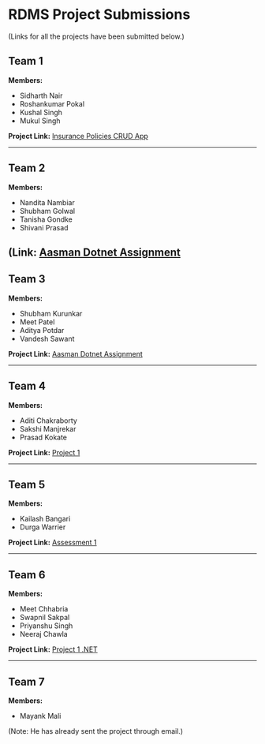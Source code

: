 # RDMS Project Submissions

(Links for all the projects have been submitted below.)

## Team 1

**Members:**
- Sidharth Nair
- Roshankumar Pokal
- Kushal Singh
- Mukul Singh

**Project Link:** [Insurance Policies CRUD App](https://github.com/printROSHN/InsurancePoliciesCRUDApp)

---

## Team 2

**Members:**
- Nandita Nambiar
- Shubham Golwal
- Tanisha Gondke
- Shivani Prasad

(Link:  [Aasman Dotnet Assignment]([https://github.com/shubham-k01/Aasman_Dotnet_Assg](https://icicigroup-my.sharepoint.com/:f:/g/personal/1041750_icicilombard_com/EhWJ2hstirJHvg4UcC9wR2IBebBkpkOFtdrqTQx4MJi66A?e=Gnvuhu))
---

## Team 3

**Members:**
- Shubham Kurunkar
- Meet Patel
- Aditya Potdar
- Vandesh Sawant

**Project Link:** [Aasman Dotnet Assignment](https://github.com/shubham-k01/Aasman_Dotnet_Assg)

---

## Team 4

**Members:**
- Aditi Chakraborty
- Sakshi Manjrekar
- Prasad Kokate

**Project Link:** [Project 1](https://github.com/AditiChakraborty1212/Project1)

---

## Team 5

**Members:**
- Kailash Bangari
- Durga Warrier

**Project Link:** [Assessment 1](https://github.com/kailash450/Assessment_1)

---

## Team 6

**Members:**
- Meet Chhabria
- Swapnil Sakpal
- Priyanshu Singh
- Neeraj Chawla

**Project Link:** [Project 1 .NET](https://gitlab.com/chhabriameet/project1-dotnet/-/tree/master?ref_type=heads)

---

## Team 7

**Members:**
- Mayank Mali
  
(Note: He has already sent the project through email.)


